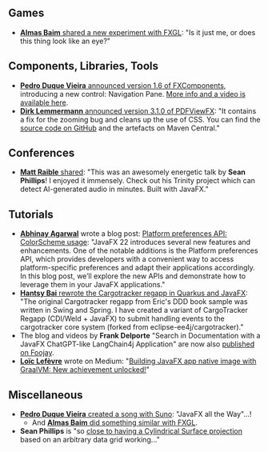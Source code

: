 ## Games

* [**Almas Baim** shared a new experiment with FXGL](https://twitter.com/AlmasBaim/status/1776166816814977289): "Is it just me, or does this thing look like an eye?"

## Components, Libraries, Tools

* [**Pedro Duque Vieira** announced version 1.6 of FXComponents](https://twitter.com/P_Duke/status/1777378767670841488), introducing a new control: Navigation Pane. [More info and a video is available here](https://www.pixelduke.com/2024/04/08/fxcomponents-version-1-6-released/).
* [**Dirk Lemmermann** announced version 3.1.0 of PDFViewFX](https://twitter.com/dlemmermann/status/1777686986003796056): "It contains a fix for the zooming bug and cleans up the use of CSS. You can find the [source code on GitHub](https://github.com/dlsc-software-consulting-gmbh/PDFViewFX) and the artefacts on Maven Central."

## Conferences

* [**Matt Raible** shared](https://twitter.com/mraible/status/1778156667764408768): "This was an awesomely energetic talk by **Sean Phillips**! I enjoyed it immensely. Check out his Trinity project which can detect AI-generated audio in minutes. Built with JavaFX."

## Tutorials

* [**Abhinay Agarwal**](https://twitter.com/iAbhinay) wrote a blog post: [Platform preferences API: ColorScheme usage](https://abhinay.xyz/javafx/2024/04/06/Platform-preferences-API.html): "JavaFX 22 introduces several new features and enhancements. One of the notable additions is the Platform preferences API, which provides developers with a convenient way to access platform-specific preferences and adapt their applications accordingly. In this blog post, we’ll explore the new APIs and demonstrate how to leverage them in your JavaFX applications."
* [**Hantsy Bai** rewrote the Cargotracker regapp in Quarkus and JavaFX](https://github.com/hantsy/quarkus-cargotracker-regapp): "The original Cargotracker regapp from Eric's DDD book sample was written in Swing and Spring. I have created a variant of CargoTracker Regapp (CDI/Weld + JavaFX) to submit handling events to the cargotracker core system (forked from eclipse-ee4j/cargotracker)."
* The blog and videos by **Frank Delporte** "Search in Documentation with a JavaFX ChatGPT-like LangChain4j Application" are now also [published on Foojay](https://foojay.io/today/search-in-documentation-with-a-javafx-chat-langchain4j-application/).
* [**Loïc Lefèvre**](https://twitter.com/Loic__Lefevre/) wrote on Medium: "[Building JavaFX app native image with GraalVM: New achievement unlocked!](https://medium.com/db-one/building-javafx-app-native-image-with-graalvm-new-achievement-unlocked-c5e236ecf11d)"

## Miscellaneous

* [**Pedro Duque Vieira** created a song with Suno](https://twitter.com/P_Duke/status/1777678966746161226): "JavaFX all the Way"...!
    * And [**Almas Baim** did something similar with FXGL](https://twitter.com/AlmasBaim/status/1777381482257944904).
* **Sean Phillips** is "so [close to having a Cylindrical Surface projection](https://twitter.com/SeanMiPhillips/status/1777434462478803387) based on an arbitrary data grid working..."

